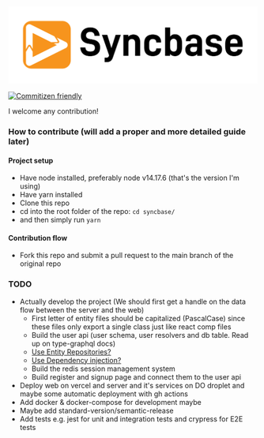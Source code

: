 <p align="center">
  <a href="http://syncbase.tv">
    <img src="logo.svg">
  </a>
</p>

[![Commitizen friendly](https://img.shields.io/badge/commitizen-friendly-brightgreen.svg)](http://commitizen.github.io/cz-cli/)

I welcome any contribution!

### How to contribute (will add a proper and more detailed guide later)

#### Project setup

- Have node installed, preferably node v14.17.6 (that's the version I'm using)
- Have yarn installed
- Clone this repo
- cd into the root folder of the repo: `cd syncbase/`
- and then simply run `yarn`

#### Contribution flow

- Fork this repo and submit a pull request to the main branch of the original repo

### TODO

- Actually develop the project (We should first get a handle on the data flow between the server and the web)
  - First letter of entity files should be capitalized (PascalCase) since these files only export a single class just like react comp files
  - Build the user api (user schema, user resolvers and db table. Read up on type-graphql docs)
  - [Use Entity Repositories?](https://mikro-orm.io/docs/entity-manager#entity-repositories)
  - [Use Dependency injection?](https://typegraphql.com/docs/dependency-injection.html)
  - Build the redis session management system
  - Build register and signup page and connect them to the user api
- Deploy web on vercel and server and it's services on DO droplet and maybe some automatic deployment with gh actions
- Add docker & docker-compose for development maybe
- Maybe add standard-version/semantic-release
- Add tests e.g. jest for unit and integration tests and crypress for E2E tests
